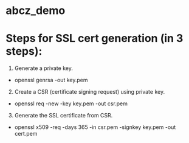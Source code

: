 # abcz_demo
# Steps for SSL cert generation (in 3 steps):
1. Generate a private key. 
- openssl genrsa -out key.pem  
2. Create a CSR (certificate signing request) using private key. 
- openssl req -new -key key.pem -out csr.pem  
3. Generate the SSL certificate from CSR.
- openssl x509 -req -days 365 -in csr.pem -signkey key.pem -out cert.pem

